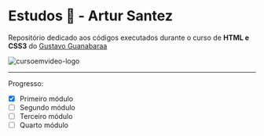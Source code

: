 # Estudos 📑  - Artur Santez 
 Repositório dedicado aos códigos executados durante o curso de **HTML e CSS3** do [Gustavo Guanabaraa](github.com/gustavoguanabara) 

![cursoemvideo-logo](https://www.cursoemvideo.com/wp-content/uploads/2019/08/cursoemvideo-logo.png)
***
Progresso: 
- [X] Primeiro módulo
- [ ] Segundo módulo
- [ ] Terceiro módulo
- [ ] Quarto módulo
